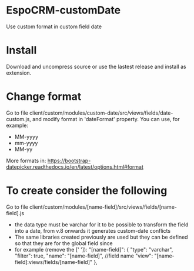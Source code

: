 # EspoCRM-customDate
Use custom format in custom field date

# Install
Download and uncompress source or use the lastest release and install as extension.

# Change format
Go to file client/custom/modules/custom-date/src/views/fields/date-custom.js, and modify format in 'dateFormat' property. You can use, for example:

* MM-yyyy
* mm-yyyy
* MM-yy

More formats in: https://bootstrap-datepicker.readthedocs.io/en/latest/options.html#format


# To create consider the following
Go to file client/custom/modules/[name-field]/src/views/fields/[name-field].js

* the data type must be varchar for it to be possible to transform the field into a date, from v.8 onwards it generates custom-date conflicts
* The same libraries created previously are used but they can be defined so that they are for the global field since
* for example (remove the [' ']):
         "[name-field]": {
            "type": "varchar",
            "filter": true,
            "name": "[name-field]", //field name
            "view": "[name-field]:views/fields/[name-field]"
        },
